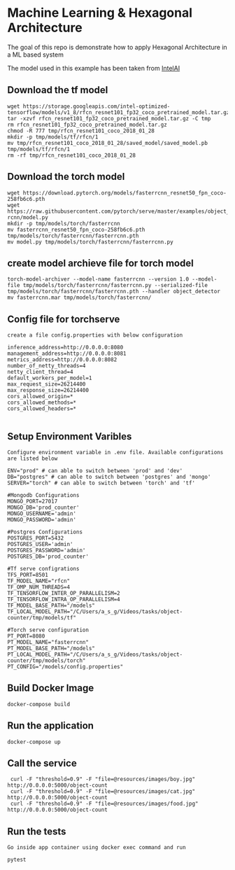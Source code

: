 # Machine Learning & Hexagonal Architecture

The goal of this repo is demonstrate how to apply Hexagonal Architecture in a ML based system 

The model used in this example has been taken from 
[IntelAI](https://github.com/IntelAI/models/blob/master/docs/object_detection/tensorflow_serving/Tutorial.md)


## Download the tf model
```
wget https://storage.googleapis.com/intel-optimized-tensorflow/models/v1_8/rfcn_resnet101_fp32_coco_pretrained_model.tar.gz
tar -xzvf rfcn_resnet101_fp32_coco_pretrained_model.tar.gz -C tmp
rm rfcn_resnet101_fp32_coco_pretrained_model.tar.gz
chmod -R 777 tmp/rfcn_resnet101_coco_2018_01_28
mkdir -p tmp/models/tf/rfcn/1
mv tmp/rfcn_resnet101_coco_2018_01_28/saved_model/saved_model.pb tmp/models/tf/rfcn/1
rm -rf tmp/rfcn_resnet101_coco_2018_01_28
```

## Download the torch model
```
wget https://download.pytorch.org/models/fasterrcnn_resnet50_fpn_coco-258fb6c6.pth
wget https://raw.githubusercontent.com/pytorch/serve/master/examples/object_detector/fast-rcnn/model.py
mkdir -p tmp/models/torch/fasterrcnn
mv fasterrcnn_resnet50_fpn_coco-258fb6c6.pth tmp/models/torch/fasterrcnn/fasterrcnn.pth
mv model.py tmp/models/torch/fasterrcnn/fasterrcnn.py

```

## create model archieve file for torch model

```
torch-model-archiver --model-name fasterrcnn --version 1.0 --model-file tmp/models/torch/fasterrcnn/fasterrcnn.py --serialized-file tmp/models/torch/fasterrcnn/fasterrcnn.pth --handler object_detector
mv fasterrcnn.mar tmp/models/torch/fasterrcnn/
```
## Config file for torchserve
```
create a file config.properties with below configuration

inference_address=http://0.0.0.0:8080
management_address=http://0.0.0.0:8081
metrics_address=http://0.0.0.0:8082
number_of_netty_threads=4
netty_client_thread=4
default_workers_per_model=1
max_request_size=26214400
max_response_size=26214400
cors_allowed_origin=*
cors_allowed_methods=*
cors_allowed_headers=*
 
```

## Setup Environment Varibles

```
Configure environment variable in .env file. Available configurations are listed below

ENV="prod" # can able to switch between 'prod' and 'dev'
DB="postgres" # can able to switch between 'postgres' and 'mongo'
SERVER="torch" # can able to switch between 'torch' and 'tf'

#Mongodb Configurations
MONGO_PORT=27017
MONGO_DB='prod_counter'
MONGO_USERNAME='admin'
MONGO_PASSWORD='admin'

#Postgres Configurations
POSTGRES_PORT=5432
POSTGRES_USER='admin'
POSTGRES_PASSWORD='admin'
POSTGRES_DB='prod_counter'

#Tf serve configrations
TFS_PORT=8501
TF_MODEL_NAME="rfcn"  
TF_OMP_NUM_THREADS=4 
TF_TENSORFLOW_INTER_OP_PARALLELISM=2  
TF_TENSORFLOW_INTRA_OP_PARALLELISM=4 
TF_MODEL_BASE_PATH="/models"
TF_LOCAL_MODEL_PATH="/C/Users/a_s_g/Videos/tasks/object-counter/tmp/models/tf"

#Torch serve configuration
PT_PORT=8080
PT_MODEL_NAME="fasterrcnn"  
PT_MODEL_BASE_PATH="/models"
PT_LOCAL_MODEL_PATH="/C/Users/a_s_g/Videos/tasks/object-counter/tmp/models/torch"
PT_CONFIG="/models/config.properties"
```


## Build Docker Image

```
docker-compose build
```


## Run the application
```
docker-compose up
```

## Call the service

```shell script
 curl -F "threshold=0.9" -F "file=@resources/images/boy.jpg" http://0.0.0.0:5000/object-count
 curl -F "threshold=0.9" -F "file=@resources/images/cat.jpg" http://0.0.0.0:5000/object-count
 curl -F "threshold=0.9" -F "file=@resources/images/food.jpg" http://0.0.0.0:5000/object-count
```

## Run the tests

```
Go inside app container using docker exec command and run

pytest

```
